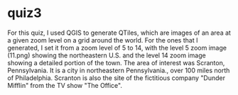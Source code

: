# quiz3

For this quiz, I used QGIS to generate QTiles, which are images of an area at a given zoom level on a grid around the world. For the ones that I generated, I set it from a zoom level of 5 to 14, with the level 5 zoom image (11.png) showing the northeastern U.S. and the level 14 zoom image showing a detailed portion of the town. The area of interest was Scranton, Pennsylvania. It is a city in northeastern Pennsylvania., over 100 miles north of Philadelphia. Scranton is also the site of the fictitious company "Dunder Mifflin" from the TV show "The Office".
